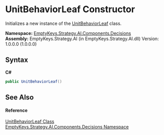 # UnitBehaviorLeaf Constructor 
 

Initializes a new instance of the <a href="T_EmptyKeys_Strategy_AI_Components_Decisions_UnitBehaviorLeaf">UnitBehaviorLeaf</a> class.

**Namespace:**&nbsp;<a href="N_EmptyKeys_Strategy_AI_Components_Decisions">EmptyKeys.Strategy.AI.Components.Decisions</a><br />**Assembly:**&nbsp;EmptyKeys.Strategy.AI (in EmptyKeys.Strategy.AI.dll) Version: 1.0.0.0 (1.0.0.0)

## Syntax

**C#**<br />
``` C#
public UnitBehaviorLeaf()
```


## See Also


#### Reference
<a href="T_EmptyKeys_Strategy_AI_Components_Decisions_UnitBehaviorLeaf">UnitBehaviorLeaf Class</a><br /><a href="N_EmptyKeys_Strategy_AI_Components_Decisions">EmptyKeys.Strategy.AI.Components.Decisions Namespace</a><br />